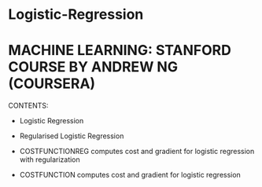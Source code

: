 # Logistic-Regression
# MACHINE LEARNING: STANFORD COURSE BY ANDREW NG (COURSERA)
CONTENTS:
-  Logistic Regression
-  Regularised Logistic Regression


-  COSTFUNCTIONREG computes cost and gradient for logistic regression with regularization
-  COSTFUNCTION computes cost and gradient for logistic regression
    
